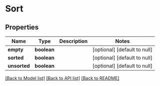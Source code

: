 # Sort

## Properties
Name | Type | Description | Notes
------------ | ------------- | ------------- | -------------
**empty** | **boolean** |  | [optional] [default to null]
**sorted** | **boolean** |  | [optional] [default to null]
**unsorted** | **boolean** |  | [optional] [default to null]

[[Back to Model list]](../README.md#documentation-for-models) [[Back to API list]](../README.md#documentation-for-api-endpoints) [[Back to README]](../README.md)


